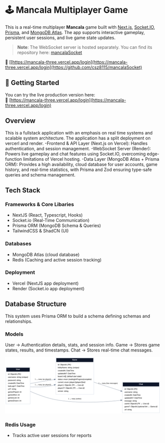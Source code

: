 # 🕹️ Mancala Multiplayer Game

This is a real-time multiplayer **Mancala** game built with [Next.js](https://nextjs.org), [Socket.IO](https://socket.io/), [Prisma](https://www.prisma.io/), and [MongoDB Atlas](https://www.mongodb.com/atlas). The app supports interactive gameplay, persistent user sessions, and live game state updates.

> **Note**: The WebSocket server is hosted separately. You can find its repository here: [mancalaSocket](https://github.com/csz8115/mancalaSocket)

🔗 [[https://mancala-three.vercel.app/login](https://mancala-three.vercel.app/login](https://github.com/csz8115/mancalaSocket)

## 🚀 Getting Started

You can try the live production version here:  
🔗 [https://mancala-three.vercel.app/login](https://mancala-three.vercel.app/login)

## Overview

This is a fullstack application with an emphasis on real time systems and scalable system architecture.
The application has a split deployment on vercerl and render.
-Frontend & API Layer (Next.js on Vercel): Handles authentication, and session management.
-WebSocket Server (Render): Powers live gameplay and chat features using Socket.IO, overcoming edge-function limitations of Vercel hosting.
-Data Layer (MongoDB Atlas + Prisma ORM): Provides a high availability, cloud database for user accounts, game history, and real-time statistics, with Prisma and Zod ensuring type-safe queries and schema management.

## Tech Stack 

### Frameworks & Core Libaries
- NextJS (React, Typescript, Hooks)
- Socket.io (Real-Time Communication)
- Prisma ORM (MongoDB Schema & Queries)
- TailwindCSS & ShadCN (UI)

### Databases
- MongoDB Atlas (cloud database)
- Redis (Caching and active session tracking)

### Deployment
- Vercel (NextJS app deployment)
- Render (Socket.io app deployment)

## Database Structure

This system uses Prisma ORM to build a schema defining schemas and relationships.

### Models

User → Authentication details, stats, and session info.
Game → Stores game states, results, and timestamps.
Chat → Stores real-time chat messages.

![Mancala ERD](./src/img/mancala_erd.png)

### Redis Usage

- Tracks active user sessions for reports

